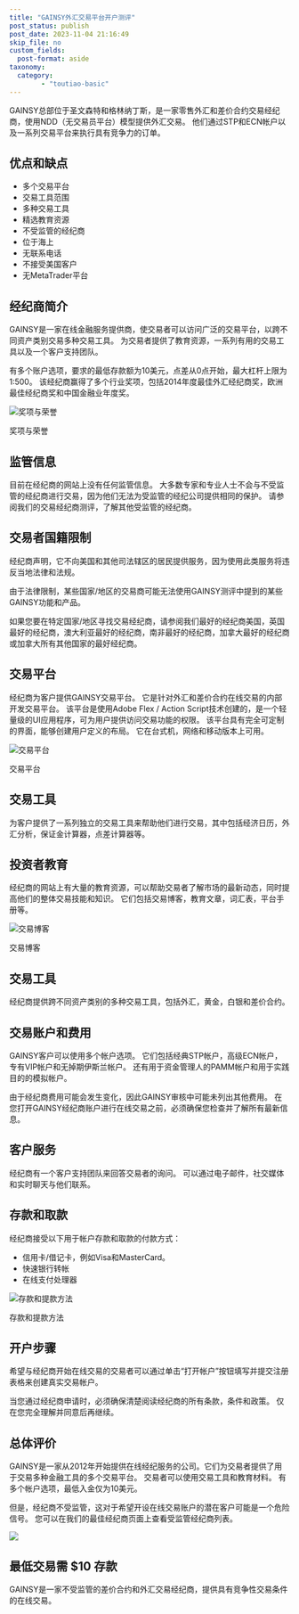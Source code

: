```yaml
---
title: "GAINSY外汇交易平台开户测评"
post_status: publish
post_date: 2023-11-04 21:16:49
skip_file: no
custom_fields: 
  post-format: aside
taxonomy:
  category:
        - "toutiao-basic"
---
```


GAINSY总部位于圣文森特和格林纳丁斯，是一家零售外汇和差价合约交易经纪商，使用NDD（无交易员平台）模型提供外汇交易。 他们通过STP和ECN帐户以及一系列交易平台来执行具有竞争力的订单。

## 优点和缺点

- 多个交易平台
- 交易工具范围
- 多种交易工具
- 精选教育资源
- 不受监管的经纪商
- 位于海上
- 无联系电话
- 不接受美国客户
- 无MetaTrader平台

## 经纪商简介

GAINSY是一家在线金融服务提供商，使交易者可以访问广泛的交易平台，以跨不同资产类别交易多种交易工具。 为交易者提供了教育资源，一系列有用的交易工具以及一个客户支持团队。

有多个账户选项，要求的最低存款额为10美元，点差从0点开始，最大杠杆上限为1:500。 该经纪商赢得了多个行业奖项，包括2014年度最佳外汇经纪商奖，欧洲最佳经纪商奖和中国金融业年度奖。

![奖项与荣誉](https://cdn.fendou.la/funstoutiao/2020/11/GAINSY-Review-Awards-And-Recognitions-1024x189.jpg "奖项与荣誉")

奖项与荣誉

## 监管信息

目前在经纪商的网站上没有任何监管信息。 大多数专家和专业人士不会与不受监管的经纪商进行交易，因为他们无法为受监管的经纪公司提供相同的保护。 请参阅我们的交易经纪商测评，了解其他受监管的经纪商。

## 交易者国籍限制

经纪商声明，它不向美国和其他司法辖区的居民提供服务，因为使用此类服务​​将违反当地法律和法规。

由于法律限制，某些国家/地区的交易商可能无法使用GAINSY测评中提到的某些GAINSY功能和产品。

如果您要在特定国家/地区寻找交易经纪商，请参阅我们最好的经纪商美国，英国最好的经纪商，澳大利亚最好的经纪商，南非最好的经纪商，加拿大最好的经纪商或加拿大所有其他国家的最好经纪商。

## 交易平台

经纪商为客户提供GAINSY交易平台。 它是针对外汇和差价合约在线交易的内部开发交易平台。 该平台是使用Adobe Flex / Action Script技术创建的，是一个轻量级的UI应用程序，可为用户提供访问交易功能的权限。 该平台具有完全可定制的界面，能够创建用户定义的布局。 它在台式机，网络和移动版本上可用。

![交易平台](https://cdn.fendou.la/funstoutiao/2020/11/GAINSY-Review-Trading-Platform--1024x187.jpg "交易平台")

交易平台

## 交易工具

为客户提供了一系列独立的交易工具来帮助他们进行交易，其中包括经济日历，外汇分析，保证金计算器，点差计算器等。

## 投资者教育

经纪商的网站上有大量的教育资源，可以帮助交易者了解市场的最新动态，同时提高他们的整体交易技能和知识。 它们包括交易博客，教育文章，词汇表，平台手册等。

![交易博客](https://cdn.fendou.la/funstoutiao/2020/11/GAINSY-Review-Trading-Blog.jpg "交易博客")

交易博客

## 交易工具

经纪商提供跨不同资产类别的多种交易工具，包括外汇，黄金，白银和差价合约。

## 交易账户和费用

GAINSY客户可以使用多个帐户选项。 它们包括经典STP帐户，高级ECN帐户，专有VIP帐户和无掉期伊斯兰帐户。 还有用于资金管理人的PAMM帐户和用于实践目的的模拟帐户。

由于经纪商费用可能会发生变化，因此GAINSY审核中可能未列出其他费用。 在您打开GAINSY经纪商账户进行在线交易之前，必须确保您检查并了解所有最新信息。

## 客户服务

经纪商有一个客户支持团队来回答交易者的询问。 可以通过电子邮件，社交媒体和实时聊天与他们联系。

## 存款和取款

经纪商接受以下用于帐户存款和取款的付款方式：

- 信用卡/借记卡，例如Visa和MasterCard。
- 快速银行转帐
- 在线支付处理器

![存款和提款方法](https://cdn.fendou.la/funstoutiao/2020/11/GAINSY-Review-Deposit-And-Withdrawal-Methods.jpg "存款和提款方法")

存款和提款方法

## 开户步骤

希望与经纪商开始在线交易的交易者可以通过单击“打开帐户”按钮填写并提交注册表格来创建真实交易帐户。

当您通过经纪商申请时，必须确保清楚阅读经纪商的所有条款，条件和政策。 仅在您完全理解并同意后再继续。

## 总体评价

GAINSY是一家从2012年开始提供在线经纪服务的公司。它们为交易者提供了用于交易多种金融工具的多个交易平台。 交易者可以使用交易工具和教育材料。 有多个帐户选项，最低入金仅为10美元。

但是，经纪商不受监管，这对于希望开设在线交易账户的潜在客户可能是一个危险信号。 您可以在我们的最佳经纪商页面上查看受监管经纪商列表。

![](https://cdn.fendou.la/funstoutiao/2020/11/GAINSY-Logo.png)

## 最低交易需 $10 存款

GAINSY是一家不受监管的差价合约和外汇交易经纪商，提供具有竞争性交易条件的在线交易。
